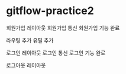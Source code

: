 # gitflow-practice2

회원가입 레이아웃
회원가입 통신
회원가입 기능 완료

라우팅 추가
유틸 추가

로그인 레이아웃
로그인 통신
로그인 기능 완료

로그아웃 레이아웃
